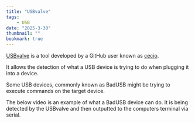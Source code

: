 ```yaml
---
title: "USBvalve"
tags:
    - USB
date: "2025-3-30"
thumbnail: ""
bookmark: true
---
```


[USBvalve](https://github.com/cecio/USBvalve) is a tool developed by a GitHub user known as [cecio](https://github.com/cecio).

It allows the detection of what a USB device is trying to do when plugging it into a device.

Some USB devices, commonly known as BadUSB might be trying to execute commands on the target device.

The below video is an example of what a BadUSB device can do. It is being detected by the USBvalve and then outputted to the computers terminal via serial.

<script src="https://asciinema.org/a/NWfC9Mvzzpj3eZfsC7s5Dz1sJ.js" id="asciicast-NWfC9Mvzzpj3eZfsC7s5Dz1sJ" async="true"></script>